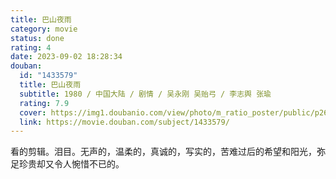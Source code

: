 ```yaml
---
title: 巴山夜雨
category: movie
status: done
rating: 4
date: 2023-09-02 18:28:34
douban:
  id: "1433579"
  title: 巴山夜雨
  subtitle: 1980 / 中国大陆 / 剧情 / 吴永刚 吴贻弓 / 李志舆 张瑜
  rating: 7.9
  cover: https://img1.doubanio.com/view/photo/m_ratio_poster/public/p2629016188.jpg
  link: https://movie.douban.com/subject/1433579/
---
```


看的剪辑。泪目。无声的，温柔的，真诚的，写实的，苦难过后的希望和阳光，弥足珍贵却又令人惋惜不已的。